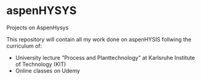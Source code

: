 # aspenHYSYS
Projects on AspenHysys

This repository will contain all my work done on aspenHYSIS follwing the curriculum of:
  - University lecture "Process and Planttechnology" at Karlsruhe Institute of Technology (KIT)
  - Online classes on Udemy 
